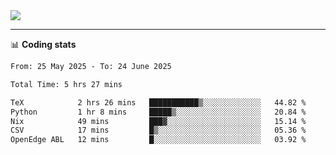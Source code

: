 <picture>
  <source
  srcset="https://github-readme-stats.vercel.app/api?username=sant0s12&show_icons=true&theme=dark"
  media="(prefers-color-scheme: dark)"
  />
  <source
  srcset="https://github-readme-stats.vercel.app/api?username=sant0s12&show_icons=true"
  media="(prefers-color-scheme: light)"
  />
  <img src="https://github-readme-stats.vercel.app/api?username=sant0s12&show_icons=true" />
</picture>

---

📊 **Coding stats**

<!--START_SECTION:waka-->

```txt
From: 25 May 2025 - To: 24 June 2025

Total Time: 5 hrs 27 mins

TeX            2 hrs 26 mins   ███████████▒░░░░░░░░░░░░░   44.82 %
Python         1 hr 8 mins     █████▒░░░░░░░░░░░░░░░░░░░   20.84 %
Nix            49 mins         ███▓░░░░░░░░░░░░░░░░░░░░░   15.14 %
CSV            17 mins         █▒░░░░░░░░░░░░░░░░░░░░░░░   05.36 %
OpenEdge ABL   12 mins         █░░░░░░░░░░░░░░░░░░░░░░░░   03.92 %
```

<!--END_SECTION:waka-->
